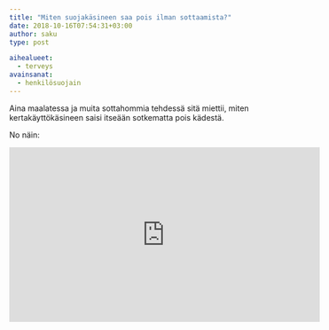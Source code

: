 ```yaml
---
title: "Miten suojakäsineen saa pois ilman sottaamista?"
date: 2018-10-16T07:54:31+03:00
author: saku
type: post

aihealueet:
  - terveys
avainsanat:
  - henkilösuojain
---
```


Aina maalatessa ja muita sottahommia tehdessä sitä miettii, miten kertakäyttökäsineen saisi itseään sotkematta pois kädestä.

No näin:

<iframe width="560" height="315" src="https://www.youtube-nocookie.com/embed/TvlbEqTVSLY?rel=0&amp;controls=0&amp;showinfo=0" frameborder="0" allow="autoplay; encrypted-media" allowfullscreen></iframe>